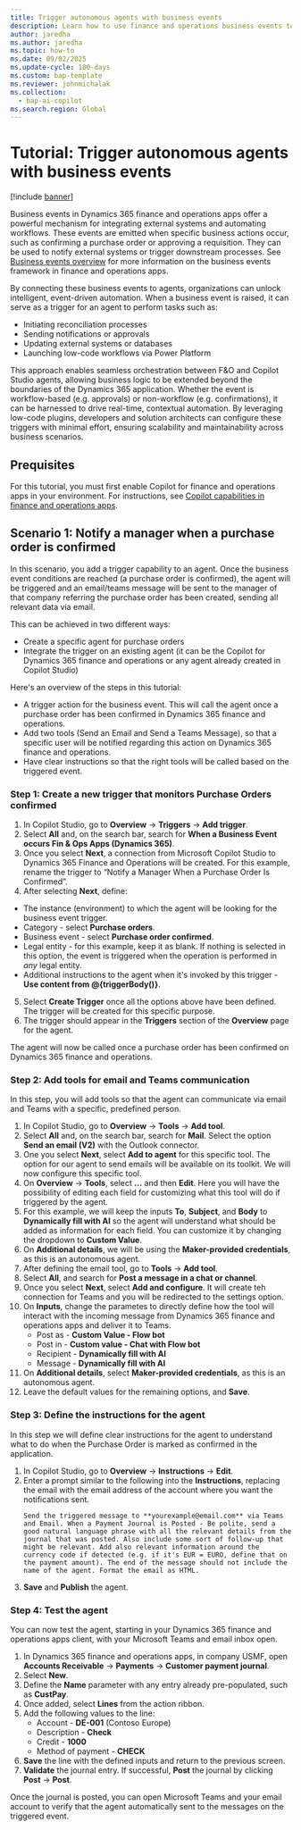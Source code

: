 ```yaml
---
title: Trigger autonomous agents with business events
description: Learn how to use finance and operations business events to trigger autonomous agents through a tutorial.
author: jaredha
ms.author: jaredha
ms.topic: how-to
ms.date: 09/02/2025
ms.update-cycle: 180-days
ms.custom: bap-template
ms.reviewer: johnmichalak
ms.collection:
  - bap-ai-copilot
ms.search.region: Global
---
```


# Tutorial: Trigger autonomous agents with business events

[!include [banner](../includes/banner.md)]

Business events in Dynamics 365 finance and operations apps offer a powerful mechanism for integrating external systems and automating workflows. These events are emitted when specific business actions occur, such as confirming a purchase order or approving a requisition. They can be used to notify external systems or trigger downstream processes. See [Business events overview](../business-events/home-page.md) for more information on the business events framework in finance and operations apps.

By connecting these business events to agents, organizations can unlock intelligent, event-driven automation. When a business event is raised, it can serve as a trigger for an agent to perform tasks such as:
- Initiating reconciliation processes
- Sending notifications or approvals
- Updating external systems or databases
- Launching low-code workflows via Power Platform

This approach enables seamless orchestration between F&O and Copilot Studio agents, allowing business logic to be extended beyond the boundaries of the Dynamics 365 application. Whether the event is workflow-based (e.g. approvals) or non-workflow (e.g. confirmations), it can be harnessed to drive real-time, contextual automation. By leveraging low-code plugins, developers and solution architects can configure these triggers with minimal effort, ensuring scalability and maintainability across business scenarios. 

## Prequisites
For this tutorial, you must first enable Copilot for finance and operations apps in your environment. For instructions, see [Copilot capabilities in finance and operations apps](./enable-copilot.md).

## Scenario 1: Notify a manager when a purchase order is confirmed
In this scenario, you add a trigger capability to an agent. Once the business event conditions are reached (a purchase order is confirmed), the agent will be triggered and an email/teams message will be sent to the manager of that company referring the purchase order has been created, sending all relevant data via email. 

This can be achieved in two different ways:
- Create a specific agent for purchase orders
- Integrate the trigger on an existing agent (it can be the Copilot for Dynamics 365 finance and operations or any agent already created in Copilot Studio)

Here's an overview of the steps in this tutorial:
- A trigger action for the business event. This will call the agent once a purchase order has been confirmed in Dynamics 365 finance and operations.
- Add two tools (Send an Email and Send a Teams Message), so that a specific user will be notified regarding this action on Dynamics 365 finance and operations.
- Have clear instructions so that the right tools will be called based on the triggered event.

### Step 1: Create a new trigger that monitors Purchase Orders confirmed
1.	In Copilot Studio, go to **Overview** -> **Triggers** -> **Add trigger**.
2.	Select **All** and, on the search bar, search for **When a Business Event occurs Fin & Ops Apps (Dynamics 365)**. 
3.	Once you select **Next**, a connection from Microsoft Copilot Studio to Dynamics 365 Finance and Operations will be created. For this example, rename the trigger to “Notify a Manager When a Purchase Order Is Confirmed”.
4.	After selecting **Next**, define:
   - The instance (environment) to which the agent will be looking for the business event trigger.
   - Category - select **Purchase orders**.
   - Business event - select **Purchase order confirmed**.
   - Legal entity - for this example, keep it as blank. If nothing is selected in this option, the event is triggered when the operation is performed in _any_ legal entity.
   - Additional instructions to the agent when it's invoked by this trigger - **Use content from @{triggerBody()}**.
5. Select **Create Trigger** once all the options above have been defined. The trigger will be created for this specific purpose.
6. The trigger should appear in the **Triggers** section of the **Overview** page for the agent.

The agent will now be called once a purchase order has been confirmed on Dynamics 365 finance and operations.

### Step 2: Add tools for email and Teams communication
In this step, you will add tools so that the agent can communicate via email and Teams with a specific, predefined person.

1. In Copilot Studio, go to **Overview** -> **Tools** -> **Add tool**.
2. Select **All** and, on the search bar, search for **Mail**. Select the option **Send an email (V2)** with the Outlook connector.
3. One you select **Next**, select **Add to agent** for this specific tool. The option for our agent to send emails will be available on its toolkit. We will now configure this specific tool.
4. On **Overview** -> **Tools**, select **...** and then **Edit**. Here you will have the possibility of editing each field for customizing what this tool will do if triggered by the agent.
5. For this example, we will keep the inputs **To**, **Subject**, and **Body** to **Dynamically fill with AI** so the agent will understand what should be added as information for each field. You can customize it by changing the dropdown to **Custom Value**.
6. On **Additional details**, we will be using the **Maker-provided credentials**, as this is an autonomous agent.
7. After defining the email tool, go to **Tools** -> **Add tool**.
8. Select **All**, and search for **Post a message in a chat or channel**.
9. Once you select **Next**, select **Add and configure**. It will create teh connection for Teams and you will be redirected to the settings option.
10. On **Inputs**, change the parametes to directly define how the tool will interact with the incoming message from Dynamics 365 finance and operations apps and deliver it to Teams.
    - Post as - **Custom Value - Flow bot**
    - Post in - **Custom value - Chat with Flow bot**
    - Recipient - **Dynamically fill with AI**
    - Message - **Dynamically fill with AI**
11. On **Additional details**, select **Maker-provided credentials**, as this is an autonomous agent.
12. Leave the default values for the remaining options, and **Save**.

### Step 3: Define the instructions for the agent
In this step we will define clear instructions for the agent to understand what to do when the Purchase Order is marked as confirmed in the application.

1. In Copilot Studio, go to **Overview** -> **Instructions** -> **Edit**.
2. Enter a prompt similar to the following into the **Instructions**, replacing the email with the email address of the account where you want the notifications sent.
   ```
   Send the triggered message to **yourexample@email.com** via Teams and Email. When a Payment Journal is Posted - Be polite, send a good natural language phrase with all the relevant details from the journal that was posted. Also include some sort of follow-up that might be relevant. Add also relevant information around the currency code if detected (e.g. if it's EUR = EURO, define that on the payment amount). The end of the message should not include the name of the agent. Format the email as HTML.
   ```
3. **Save** and **Publish** the agent.

### Step 4: Test the agent
You can now test the agent, starting in your Dynamics 365 finance and operations apps client, with your Microsoft Teams and email inbox open.

1. In Dynamics 365 finance and operations apps, in company USMF, open **Accounts Receivable** -> **Payments** -> **Customer payment journal**.
2. Select **New**.
3. Define the **Name** parameter with any entry already pre-populated, such as **CustPay**.
4. Once added, select **Lines** from the action ribbon.
5. Add the following values to the line:
   - Account - **DE-001** (Contoso Europe)
   - Description - **Check**
   - Credit - **1000**
   - Method of payment - **CHECK**
6. **Save** the line with the defined inputs and return to the previous screen.
7. **Validate** the journal entry. If successful, **Post** the journal by clicking **Post** -> **Post**.

Once the journal is posted, you can open Microsoft Teams and your email account to verify that the agent automatically sent to the messages on the triggered event.
